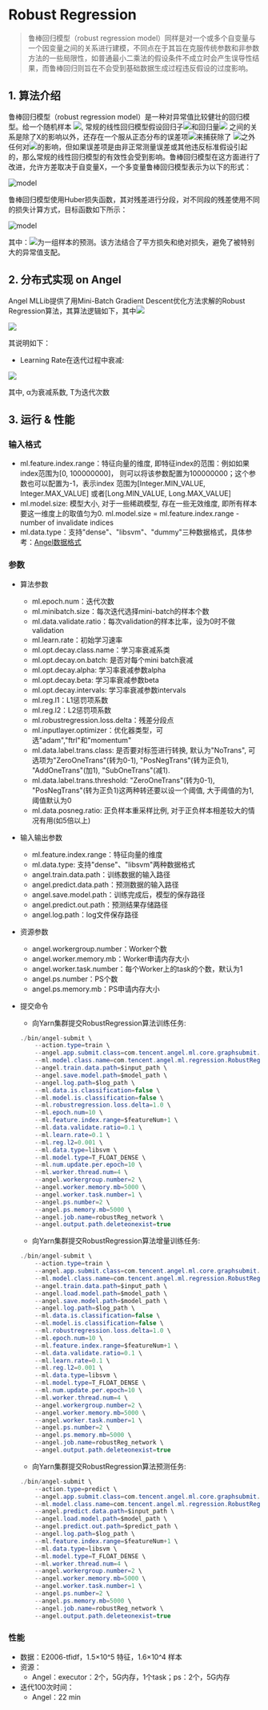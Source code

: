 # Robust Regression

> 鲁棒回归模型（robust regression model）同样是对一个或多个自变量与一个因变量之间的关系进行建模，不同点在于其旨在克服传统参数和非参数方法的一些局限性，如普通最小二乘法的假设条件不成立时会产生误导性结果，而鲁棒回归则旨在不会受到基础数据生成过程违反假设的过度影响。

## 1. 算法介绍

鲁棒回归模型（robust regression model）是一种对异常值比较健壮的回归模型。给一个随机样本 ![](http://latex.codecogs.com/png.latex?\dpi{100}\displaystyle(Y_i,X_i1,\ldots,X_ip),i=1,\ldots,n), 常规的线性回归模型假设回归子![](http://latex.codecogs.com/png.latex?\dpi{100}\displaystyle{Y_i})和回归量![](http://latex.codecogs.com/png.latex?\dpi{100}\displaystyle{X_i1},\ldots,X_ip) 之间的关系是除了X的影响以外，还存在一个服从正态分布的误差项![](http://latex.codecogs.com/png.latex?\dpi{100}\varepsilon_i)来捕获除了 ![](http://latex.codecogs.com/png.latex?\dpi{100}\displaystyle{X_i1},\ldots,X_ip)之外任何对![](http://latex.codecogs.com/png.latex?\dpi{100}\displaystyle{Y_i})的影响，但如果误差项是由非正常测量误差或其他违反标准假设引起的，那么常规的线性回归模型的有效性会受到影响。鲁棒回归模型在这方面进行了改进，允许方差取决于自变量X，一个多变量鲁棒回归模型表示为以下的形式：

![model](http://latex.codecogs.com/png.latex?\dpi{150}Y_i=\alpha+\beta_0X_{i1}+\beta_1X_{i2}+\ldots+\beta_pX_{ip}+\varepsilon_i,\qquad&i=1,\ldots,n) 

鲁棒回归模型使用Huber损失函数，其对残差进行分段，对不同段的残差使用不同的损失计算方式，目标函数如下所示：    

![model](http://latex.codecogs.com/png.latex?\dpi{150}\L_{\delta}(y-f(x))={\begin{cases}{\frac{1}{2}}\sum_{{i=1}}^{n}{(y_i-f(x_i))^{2}}&{\text{for}}|y_i-f(x_i)|\leq\delta\\\\\delta\sum_{{i=1}}^{n}(|y_i-f(x_i)|-{\frac{1}{2}})&{\text{otherwise.}}\end{cases}})

其中：![](http://latex.codecogs.com/png.latex?\dpi{100}f(x)=\alpha+\beta{x})为一组样本的预测。该方法结合了平方损失和绝对损失，避免了被特别大的异常值支配。

## 2. 分布式实现 on Angel

Angel MLLib提供了用Mini-Batch Gradient Descent优化方法求解的Robust Regression算法，其算法逻辑如下，其中![](http://latex.codecogs.com/png.latex?\dpi{100}w=(\alpha,\beta))

![](../img/RobustRegression_gd.png)  

其说明如下：

* Learning Rate在迭代过程中衰减:

![](http://latex.codecogs.com/png.latex?\dpi{150}\eta=\frac{\eta_0}{\sqrt{1+\alpha\cdot%20T}})

其中, α为衰减系数, T为迭代次数

## 3. 运行 & 性能

### 输入格式
* ml.feature.index.range：特征向量的维度, 即特征index的范围：例如如果index范围为[0, 100000000]， 则可以将该参数配置为100000000；这个参数也可以配置为-1，表示index 范围为[Integer.MIN_VALUE, Integer.MAX_VALUE] 或者[Long.MIN_VALUE, Long.MAX_VALUE]
* ml.model.size: 模型大小, 对于一些稀疏模型, 存在一些无效维度, 即所有样本要这一维度上的取值匀为0. ml.model.size = ml.feature.index.range - number of invalidate indices
* ml.data.type：支持"dense"、"libsvm"、"dummy"三种数据格式，具体参考：[Angel数据格式](data_format.md)

###  参数
* 算法参数  
	* ml.epoch.num：迭代次数   
	* ml.minibatch.size：每次迭代选择mini-batch的样本个数
	* ml.data.validate.ratio：每次validation的样本比率，设为0时不做validation
	* ml.learn.rate：初始学习速率   
    * ml.opt.decay.class.name：学习率衰减系类
    * ml.opt.decay.on.batch: 是否对每个mini batch衰减
    * ml.opt.decay.alpha: 学习率衰减参数alpha
    * ml.opt.decay.beta: 学习率衰减参数beta
    * ml.opt.decay.intervals: 学习率衰减参数intervals
	* ml.reg.l1：L1惩罚项系数
	* ml.reg.l2：L2惩罚项系数
	* ml.robustregression.loss.delta：残差分段点
	* ml.inputlayer.optimizer：优化器类型，可选"adam","ftrl"和"momentum"
	* ml.data.label.trans.class: 是否要对标签进行转换, 默认为"NoTrans", 可选项为"ZeroOneTrans"(转为0-1), "PosNegTrans"(转为正负1), "AddOneTrans"(加1), "SubOneTrans"(减1). 
	* ml.data.label.trans.threshold: "ZeroOneTrans"(转为0-1), "PosNegTrans"(转为正负1)这两种转还要以设一个阈值, 大于阈值的为1, 阈值默认为0
	* ml.data.posneg.ratio: 正负样本重采样比例, 对于正负样本相差较大的情况有用(如5倍以上)

* 输入输出参数
	* ml.feature.index.range：特征向量的维度
    * ml.data.type: 支持"dense"、"libsvm"两种数据格式
	* angel.train.data.path：训练数据的输入路径
	* angel.predict.data.path：预测数据的输入路径
	* angel.save.model.path：训练完成后，模型的保存路径
	* angel.predict.out.path：预测结果存储路径
	* angel.log.path：log文件保存路径   

* 资源参数
    * angel.workergroup.number：Worker个数   
    * angel.worker.memory.mb：Worker申请内存大小    
    * angel.worker.task.number：每个Worker上的task的个数，默认为1    
    * angel.ps.number：PS个数    
    * angel.ps.memory.mb：PS申请内存大小   


* 提交命令
	* 向Yarn集群提交RobustRegression算法训练任务:

	```java
	./bin/angel-submit \
        --action.type=train \
        --angel.app.submit.class=com.tencent.angel.ml.core.graphsubmit.GraphRunner \
        --ml.model.class.name=com.tencent.angel.ml.regression.RobustRegression \
        --angel.train.data.path=$input_path \
        --angel.save.model.path=$model_path \
        --angel.log.path=$log_path \
        --ml.data.is.classification=false \
        --ml.model.is.classification=false \
        --ml.robustregression.loss.delta=1.0 \
        --ml.epoch.num=10 \
        --ml.feature.index.range=$featureNum+1 \
        --ml.data.validate.ratio=0.1 \
        --ml.learn.rate=0.1 \
        --ml.reg.l2=0.001 \
        --ml.data.type=libsvm \
        --ml.model.type=T_FLOAT_DENSE \
        --ml.num.update.per.epoch=10 \
        --ml.worker.thread.num=4 \
        --angel.workergroup.number=2 \
        --angel.worker.memory.mb=5000 \
        --angel.worker.task.number=1 \
        --angel.ps.number=2 \
        --angel.ps.memory.mb=5000 \
        --angel.job.name=robustReg_network \
        --angel.output.path.deleteonexist=true
	```

	* 向Yarn集群提交RobustRegression算法增量训练任务:

	```java
	./bin/angel-submit \
		--action.type=train \
		--angel.app.submit.class=com.tencent.angel.ml.core.graphsubmit.GraphRunner \
		--ml.model.class.name=com.tencent.angel.ml.regression.RobustRegression \
		--angel.train.data.path=$input_path \
		--angel.load.model.path=$model_path \
		--angel.save.model.path=$model_path \
		--angel.log.path=$log_path \
		--ml.data.is.classification=false \
		--ml.model.is.classification=false \
		--ml.robustregression.loss.delta=1.0 \
		--ml.epoch.num=10 \
		--ml.feature.index.range=$featureNum+1 \
		--ml.data.validate.ratio=0.1 \
		--ml.learn.rate=0.1 \
		--ml.reg.l2=0.001 \
		--ml.data.type=libsvm \
		--ml.model.type=T_FLOAT_DENSE \
		--ml.num.update.per.epoch=10 \
		--ml.worker.thread.num=4 \
		--angel.workergroup.number=2 \
		--angel.worker.memory.mb=5000 \
		--angel.worker.task.number=1 \
		--angel.ps.number=2 \
		--angel.ps.memory.mb=5000 \
		--angel.job.name=robustReg_network \
		--angel.output.path.deleteonexist=true
	```

	* 向Yarn集群提交RobustRegression算法预测任务:

	```java
	./bin/angel-submit \
	    --action.type=predict \
	    --angel.app.submit.class=com.tencent.angel.ml.core.graphsubmit.GraphRunner \
	    --ml.model.class.name=com.tencent.angel.ml.regression.RobustRegression \
	    --angel.predict.data.path=$input_path \
	    --angel.load.model.path=$model_path \
	    --angel.predict.out.path=$predict_path \
	    --angel.log.path=$log_path \
	    --ml.feature.index.range=$featureNum+1 \
	    --ml.data.type=libsvm \
	    --ml.model.type=T_FLOAT_DENSE \
	    --ml.worker.thread.num=4 \
	    --angel.workergroup.number=2 \
	    --angel.worker.memory.mb=5000 \
	    --angel.worker.task.number=1 \
	    --angel.ps.number=2 \
	    --angel.ps.memory.mb=5000 \
	    --angel.job.name=robustReg_network \
	    --angel.output.path.deleteonexist=true
	```

### 性能
* 数据：E2006-tfidf，1.5×10^5 特征，1.6×10^4 样本
* 资源：
	* Angel：executor：2个，5G内存，1个task；ps：2个，5G内存
* 迭代100次时间：
	* Angel：22 min
